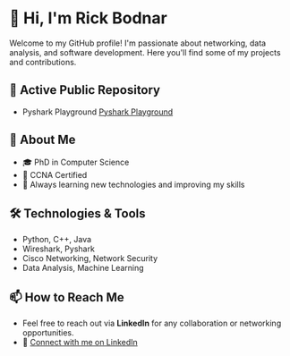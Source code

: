 
<!---
- 👋 Hi, I’m @rbodnar75
- 👀 I’m interested in ...
- 🌱 I’m currently learning ...
- 💞️ I’m looking to collaborate on ...
- 📫 How to reach me ...


-👋 Hi, I'm Rick Bodnar

Welcome to my GitHub profile! I'm passionate about networking, data analysis, and software development. Here you'll find some of my projects and contributions.

## 🔗 Connect with Me
- LinkedIn

--->
<!---
rbodnar75/rbodnar75 is a ✨ special ✨ repository because its `README.md` (this file) appears on your GitHub profile.
You can click the Preview link to take a look at your changes.
--->





# 👋 Hi, I'm Rick Bodnar

Welcome to my GitHub profile! I'm passionate about networking, data analysis, and software development. Here you'll find some of my projects and contributions.

## 📂 Active Public Repository
- Pyshark Playground [Pyshark Playground](https://github.com/rbodnar75/pyshark-projects-playground)

## 🚀 About Me
- 🎓 PhD in Computer Science
- 🏅 CCNA Certified
- 🌱 Always learning new technologies and improving my skills

## 🛠️ Technologies & Tools
- Python, C++, Java
- Wireshark, Pyshark
- Cisco Networking, Network Security
- Data Analysis, Machine Learning

## 📫 How to Reach Me
- Feel free to reach out via **LinkedIn** for any collaboration or networking opportunities.
- 🔗 [Connect with me on LinkedIn](https://www.linkedin.com/in/rick-bodnar-phd-ccna-2480971b/)

<!---
rbodnar75/rbodnar75 is a ✨ special ✨ repository because its `README.md` (this file) appears on your GitHub profile.
You can click the Preview link to take a look at your changes.
--->


